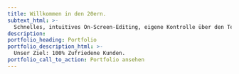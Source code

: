 ```yaml
---
title: Willkommen in den 20ern.
subtext_html: >-
  Schnelles, intuitives On-Screen-Editing, eigene Kontrolle über den Tech-Stack, Verringerung der Hostingkosten und Minimierung von Angriffsflächen durch Flat-File-Architektur. <br>Sagen Sie 👋 zum neuen JAM-Stack.
description:
portfolio_heading: Portfolio
portfolio_description_html: >-
  Unser Ziel: 100% Zufriedene Kunden.
portfolio_call_to_action: Portfolio ansehen
---
```

